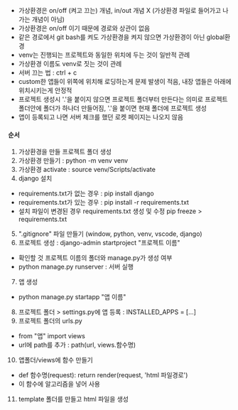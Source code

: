 - 가상환경은 on/off (켜고 끄는) 개념, in/out 개념 X (가상환경 파일로 들어가고 나가는 개념이 아님)
- 가상환경은 on/off 이기 때문에 경로와 상관이 없음
- 같은 경로에서 git bash를 켜도 가상환경을 켜지 않으면 가상환경이 아닌 global환경
- venv는 진행되는 프로젝트와 동일한 위치에 두는 것이 일반적 관례
- 가상환경 이름도 venv로 짓는 것이 관례
- 서버 끄는 법 : ctrl + c
- custom한 앱들이 위쪽에 위치해 로딩하는게 문제 발생이 적음, 내장 앱들은 아래에 위치시키는게 안정적
- 프로젝트 생성시 '.'을 붙이지 않으면 프로젝트 폴더부터 만든다는 의미로 프로젝트 폴더안에 폴더가 하나더 만들어짐, '.'을 붙이면 현재 폴더에 프로젝트 생성
- 앱이 등록되고 나면 서버 체크를 했던 로켓 페이지는 나오지 않음

#### 순서
1. 가상환경을 만들 프로젝트 폴더 생성
2. 가상환경 만들기 : python -m venv venv
3. 가상환경 activate : source venv/Scripts/activate
4. django 설치
- requirements.txt가 없는 경우 : pip install django
- requirements.txt가 있는 경우 : pip install -r requirements.txt
- 설치 파일이 변경된 경우 requirements.txt 생성 및 수정
  pip freeze > requirements.txt
5. ".gitignore" 파일 만들기 (window, python, venv, vscode, django)
6. 프로젝트 생성 : django-admin startproject "프로젝트 이름"
- 확인할 것 프로젝트 이름의 폴더와 manage.py가 생성 여부
- python manage.py runserver : 서버 실행
7. 앱 생성
- python manage.py startapp "앱 이름"
8. 프로젝트 폴더 > settings.py에 앱 등록 : INSTALLED_APPS = [...]
9. 프로젝트 폴더의 urls.py
- from "앱" import views
- url에 path를 추가 : path(url, views.함수명)
10. 앱폴더/views에 함수 만들기
- def 함수명(request):
  return render(request, 'html 파일경로')
- 이 함수에 알고리즘을 넣어 사용
11. template 폴더를 만들고 html 파일을 생성
